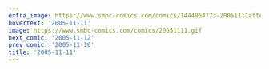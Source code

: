 ```yaml
---
extra_image: https://www.smbc-comics.com/comics/1444064773-20051111after.png
hovertext: '2005-11-11'
image: https://www.smbc-comics.com/comics/20051111.gif
next_comic: '2005-11-12'
prev_comic: '2005-11-10'
title: '2005-11-11'
---
```


